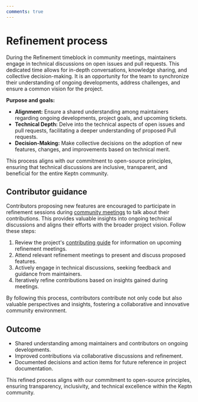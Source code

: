 ```yaml
---
comments: true
---
```


# Refinement process

During the Refinement timeblock in community meetings, maintainers engage in technical
discussions on open issues and pull requests.
This dedicated time allows for in-depth conversations, knowledge sharing,
and collective decision-making.
It is an opportunity for the team to synchronize their understanding of
ongoing developments, address challenges, and ensure a common vision for the project.

**Purpose and goals:**

- **Alignment:** Ensure a shared understanding among maintainers regarding ongoing
developments, project goals, and upcoming tickets.
- **Technical Depth:** Delve into the technical aspects of open issues and pull
requests, facilitating a deeper understanding of proposed Pull requests.
- **Decision-Making:** Make collective decisions on the adoption of new features,
changes, and improvements based on technical merit.

This process aligns with our commitment to open-source principles, ensuring that
technical discussions are inclusive, transparent, and beneficial for the
entire Keptn community.

## Contributor guidance

Contributors proposing new features are encouraged to participate in
refinement sessions during [community meetings](https://community.cncf.io/keptn-community/) to talk
about their contributions.
This provides valuable insights into ongoing technical discussions and
aligns their efforts with the broader project vision.
Follow these steps:

1. Review the project's [contributing guide](../index.md)
for information on upcoming refinement meetings.
1. Attend relevant refinement meetings to present and discuss proposed features.
1. Actively engage in technical discussions, seeking feedback and guidance from
maintainers.
1. Iteratively refine contributions based on insights gained during meetings.

By following this process, contributors contribute not only code but also valuable
perspectives and insights, fostering a collaborative and innovative
community environment.

## Outcome

- Shared understanding among maintainers and contributors on ongoing developments.
- Improved contributions via collaborative discussions and refinement.
- Documented decisions and action items for future reference in project documentation.

This refined process aligns with our commitment to open-source principles, ensuring
transparency, inclusivity, and technical excellence within the Keptn community.
